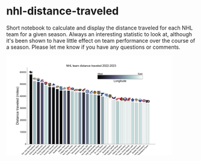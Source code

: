 # nhl-distance-traveled
Short notebook to calculate and display the distance traveled for each NHL team for a given season. Always an interesting statistic to look at, although it's been shown to have little effect on team performance over the course of a season. Please let me know if you have any questions or comments.

<p float="left">
  <img src="nhl_distance_traveled_2023.png" width="440" />
</p>
